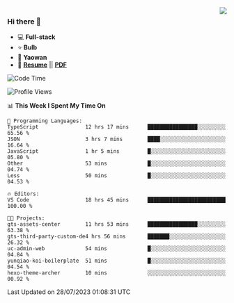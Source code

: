 <img align="right" src="https://github-readme-stats.vercel.app/api?username=LolipopJ&show_icons=true&count_private=true&hide_title=true&include_all_commits=true&theme=vue">

### Hi there 👋

- :computer: **Full-stack**
- :star: **Bulb**
- :pill: **Yaowan**
- :milky_way: [**Resume**](https://lolipopj.github.io/resume/) || [**PDF**](https://cdn.jsdelivr.net/gh/lolipopj/resume/export/resume-en.pdf)

<!--START_SECTION:waka-->
![Code Time](http://img.shields.io/badge/Code%20Time-1%2C512%20hrs%206%20mins-blue)

![Profile Views](http://img.shields.io/badge/Profile%20Views-1-blue)

📊 **This Week I Spent My Time On** 

```text
💬 Programming Languages: 
TypeScript               12 hrs 17 mins      ████████████████░░░░░░░░░   65.56 % 
JSON                     3 hrs 7 mins        ████░░░░░░░░░░░░░░░░░░░░░   16.64 % 
JavaScript               1 hr 5 mins         █░░░░░░░░░░░░░░░░░░░░░░░░   05.80 % 
Other                    53 mins             █░░░░░░░░░░░░░░░░░░░░░░░░   04.74 % 
Less                     50 mins             █░░░░░░░░░░░░░░░░░░░░░░░░   04.53 % 

🔥 Editors: 
VS Code                  18 hrs 45 mins      █████████████████████████   100.00 % 

🐱‍💻 Projects: 
gts-assets-center        11 hrs 53 mins      ████████████████░░░░░░░░░   63.38 % 
gts-third-party-custom-de4 hrs 56 mins       ███████░░░░░░░░░░░░░░░░░░   26.32 % 
uc-admin-web             54 mins             █░░░░░░░░░░░░░░░░░░░░░░░░   04.84 % 
yunqiao-koi-boilerplate  51 mins             █░░░░░░░░░░░░░░░░░░░░░░░░   04.54 % 
hexo-theme-archer        10 mins             ░░░░░░░░░░░░░░░░░░░░░░░░░   00.92 % 
```


 Last Updated on 28/07/2023 01:08:31 UTC
<!--END_SECTION:waka-->
